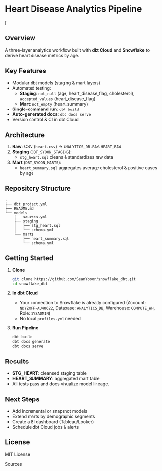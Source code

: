 # Heart Disease Analytics Pipeline

  
[

## Overview  
A three-layer analytics workflow built with **dbt Cloud** and **Snowflake** to derive heart disease metrics by age.

## Key Features  
- Modular dbt models (staging & mart layers)  
- Automated testing:  
  - **Staging**: `not_null` (age, heart_disease_flag, cholesterol), `accepted_values` (heart_disease_flag)  
  - **Mart**: `not_empty` (heart_summary)  
- **Single-command run**: `dbt build`  
- **Auto-generated docs**: `dbt docs serve`  
- Version control & CI in dbt Cloud

## Architecture  
1. **Raw**: CSV (`heart.csv`) → `ANALYTICS_DB.RAW.HEART_RAW`  
2. **Staging** (`DBT_SYOON_STAGING`):  
   - `stg_heart.sql` cleans & standardizes raw data  
3. **Mart** (`DBT_SYOON_MARTS`):  
   - `heart_summary.sql` aggregates average cholesterol & positive cases by age  

## Repository Structure  
```
.
├── dbt_project.yml
├── README.md
└── models
    ├── sources.yml
    ├── staging
    │   ├── stg_heart.sql
    │   └── schema.yml
    └── marts
        ├── heart_summary.sql
        └── schema.yml
```

## Getting Started

1. **Clone**  
   ```bash
   git clone https://github.com/SeanYooon/snowflake_dbt.git
   cd snowflake_dbt
   ```

2. **In dbt Cloud**  
   - Your connection to Snowflake is already configured (Account: `NDYZXFF-AU40622`, Database: `ANALYTICS_DB`, Warehouse: `COMPUTE_WH`, Role: `SYSADMIN`)  
   - No local `profiles.yml` needed  

3. **Run Pipeline**  
   ```bash
   dbt build
   dbt docs generate
   dbt docs serve
   ```

## Results  
- **STG_HEART**: cleansed staging table  
- **HEART_SUMMARY**: aggregated mart table  
- All tests pass and docs visualize model lineage.  



## Next Steps  
- Add incremental or snapshot models  
- Extend marts by demographic segments  
- Create a BI dashboard (Tableau/Looker)  
- Schedule dbt Cloud jobs & alerts  

## License  
MIT License

Sources
